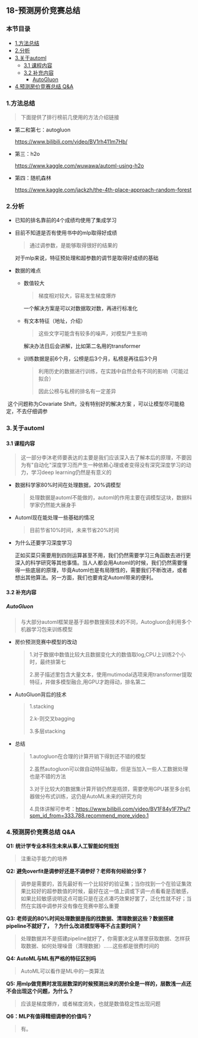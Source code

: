 ## 18-预测房价竞赛总结

### 本节目录

- [1.方法总结](#1方法总结)
- [2.分析](#2分析)
- [3.关于automl](#3关于automl)
  * [3.1 课程内容](#31-课程内容)
  * [3.2 补充内容](#32-补充内容)
    + [AutoGluon](#autogluon)
- [4.预测房价竞赛总结 Q&A](#4预测房价竞赛总结-qa)

### 1.方法总结

> 下面提供了排行榜前几使用的方法介绍链接

- 第二和第七：autogluon

  https://www.bilibili.com/video/BV1rh411m7Hb/

- 第三：h2o

  https://www.kaggle.com/wuwawa/automl-using-h2o

- 第四：随机森林

  https://www.kaggle.com/jackzh/the-4th-place-approach-random-forest

### 2.分析

- 已知的排名靠前的4个成绩均使用了集成学习

- 目前不知道是否有使用书中的mlp取得好成绩

  > 通过调参数，是能够取得很好的结果的

   对于mlp来说，特征预处理和超参数的调节是取得好成绩的基础

- 数据的难点

  - 数值较大

    > 梯度相对较大，容易发生梯度爆炸

    一个解决方案是可以对数据取对数，再进行标准化

  - 有文本特征（地址，介绍）

    > 这些文字可能含有较多的噪声，对模型产生影响

    解决办法日后会讲解，比如第二名用的transformer

  - 训练数据是前6个月，公榜是后3个月，私榜是再往后3个月

    > 利用历史的数据进行训练，在实践中自然会有不同的影响（可能过拟合）
    >
    > 因此公榜与私榜的排名有一定差异

​               这个问题称为Covariate Shift，没有特别好的解决方案  ，可以让模型尽可能稳定，不去仔细调参

### 3.关于automl

#### 3.1 课程内容

> 这一部分李沐老师要表达的主要是我们应该深入去了解本后的原理，不要因为有"自动化"深度学习而产生一种依赖心理或者变得没有深究深度学习的动力，学习deep learning仍然是有意义的

- 数据科学家80%时间在处理数据，20%调模型

  > 处理数据是automl不能做的，automl的作用主要在调模型这块，数据科学家仍然能大展身手

- Automl现在能处理一些基础的情况

  > 目前节省10%时间，未来节省20%时间

- 为什么还要学习深度学习

  正如买菜只需要用到四则运算甚至不用，我们仍然需要学习三角函数去进行更深入的科学研究等其他事情。当人人都会用Automl的时候，我们仍然需要懂得一些底层的原理，毕竟Automl也是有局限性的，需要我们不断改进，或者想出其他算法。另一方面，我们也要肯定Automl带来的便利。

#### 3.2 补充内容

##### AutoGluon

> 与大部分automl框架是基于超参数搜索技术的不同，Autogluon会利用多个机器学习包来训练模型

- 房价预测竞赛中模型的改动

  > 1.对于数据中数值比较大且数据变化大的数值取log,CPU上训练2个小时，最终排第七
  >
  > 2.房子描述里包含大量文本，使用mutimodal选项来用transformer提取特征，并做多模型融合,用GPU才跑得动，排名第二

- AutoGluon背后的技术

  > 1.stacking
  >
  > 2.k-则交叉bagging
  >
  > 3.多层stacking

- 总结

  > 1.autogluon在合理的计算开销下得到还不错的模型
  >
  > 2.虽然autogluon可以做自动特征抽取，但是当加入一些人工数据处理也是不错的方法
  >
  > 3.对于比较大的数据集计算开销仍然是瓶颈，需要使用GPU甚至多台机器做分布式训练，这仍是AutoML未来的研究方向
  >
  > 4.具体讲解可参考：https://www.bilibili.com/video/BV1F84y1F7Ps/?spm_id_from=333.788.recommend_more_video.1

### 4.预测房价竞赛总结 Q&A

**Q1: 统计学专业本科生未来从事人工智能如何规划**

> 注重动手能力的培养

**Q2: 避免overfit是调参好还是不调参好？老师有何经验分享？**

> 调参是需要的，首先最好有一个比较好的验证集；当你找到一个在验证集效果比较好的超参数值的时候，最好在这一值上调或下调一点看看是否敏感，如果比较敏感说明这点可能只是在这点凑巧效果好罢了，泛化性就不好；当然在实践中调参并没有像在竞赛中那么重要

**Q3: 老师说的80%时间处理数据是指的找数据、清理数据这些？数据搭建pipeline不就好了， ？为什么改进模型等等不占主要时间？**

> 处理数据并不是搭建pipeline就好了，你需要决定从哪里获取数据、怎样获取数据、如何处理噪音（清理数据）......这些都是很费时间的

**Q4: AutoML与ML有严格的特征区别吗**

> AutoML可以看作是ML中的一类算法

**Q5: 用mlp做竞赛时发现层数深的时候预测出来的房价全是一样的，层数浅一点还不会出现这个问题，为什么？**

> 应该是梯度爆炸，或者梯度消失，也就是数值稳定性出现问题

**Q6：MLP有值得精细调参的价值吗？**

> 有。
